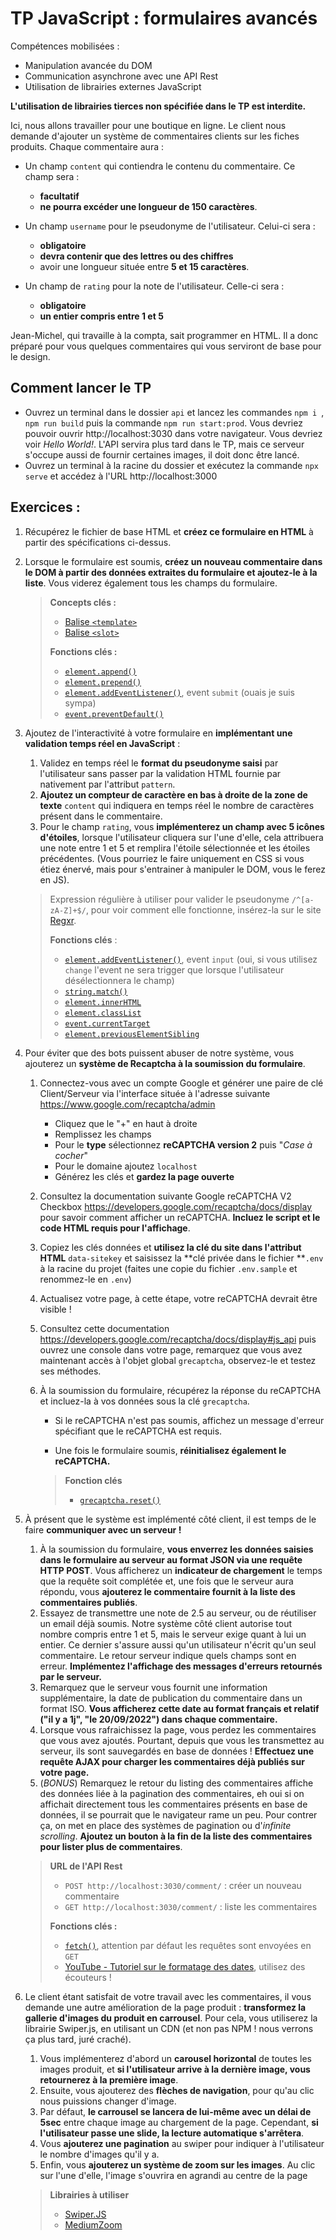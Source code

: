 # TP JavaScript : formulaires avancés

Compétences mobilisées :

- Manipulation avancée du DOM
- Communication asynchrone avec une API Rest
- Utilisation de librairies externes JavaScript 

**L'utilisation de librairies tierces non spécifiée dans le TP est interdite.**



Ici, nous allons travailler pour une boutique en ligne. Le client nous demande d'ajouter un système de commentaires clients sur les fiches produits. Chaque commentaire aura :

- Un champ `content` qui contiendra le contenu du commentaire. Ce champ sera :
  - **facultatif**
  - **ne pourra excéder une longueur de 150 caractères**.

- Un champ `username` pour le pseudonyme de l'utilisateur. Celui-ci sera :
  - **obligatoire**
  - **devra contenir que des lettres ou des chiffres**
  - avoir une longueur située entre **5 et 15 caractères**.

- Un champ de `rating` pour la note de l'utilisateur. Celle-ci sera :
  - **obligatoire**
  - **un entier compris entre 1 et 5**




Jean-Michel, qui travaille à la compta, sait programmer en HTML. Il a donc préparé pour vous quelques commentaires qui vous serviront de base pour le design. 



## Comment lancer le TP 

- Ouvrez un terminal dans le dossier `api` et lancez les commandes `npm i `, `npm run build` puis la commande `npm run start:prod`. Vous devriez pouvoir ouvrir http://localhost:3030 dans votre navigateur. Vous devriez voir *Hello World!*. L'API servira plus tard dans le TP, mais ce serveur s'occupe aussi de fournir certaines images, il doit donc être lancé.
- Ouvrez un terminal à la racine du dossier et exécutez la commande `npx serve` et accédez à l'URL http://localhost:3000



## Exercices :

1. Récupérez le fichier de base HTML et **créez ce formulaire en HTML** à partir des spécifications ci-dessus.



2. Lorsque le formulaire est soumis, **créez un nouveau commentaire dans le DOM à partir des données extraites du formulaire et ajoutez-le à la liste**. Vous viderez également tous les champs du formulaire.

   > **Concepts clés :**
   >
   > - [Balise `<template>`](https://developer.mozilla.org/fr/docs/Web/HTML/Element/template)
   > - [Balise `<slot>`](https://developer.mozilla.org/fr/docs/Web/HTML/Element/slot)
   >
   > **Fonctions clés :**
   >
   > - [`element.append()`](https://developer.mozilla.org/fr/docs/Web/API/Element/append)
   > - [`element.prepend()`](https://developer.mozilla.org/fr/docs/Web/API/Element/prepend)
   > - [`element.addEventListener()`](https://developer.mozilla.org/fr/docs/Web/API/EventTarget/addEventListener), event `submit` (ouais je suis sympa)
   > - [`event.preventDefault()`](https://developer.mozilla.org/fr/docs/Web/API/Event/preventDefault)



3. Ajoutez de l'interactivité à votre formulaire en **implémentant une validation temps réel en JavaScript** :

   1. Validez en temps réel le **format du pseudonyme saisi** par l'utilisateur sans passer par la validation HTML fournie par nativement par l'attribut `pattern`.
   2. **Ajoutez un compteur de caractère en bas à droite de la zone de texte** `content` qui indiquera en temps réel le nombre de caractères présent dans le commentaire.
   3. Pour le champ `rating`, vous **implémenterez un champ avec 5 icônes d'étoiles**, lorsque l'utilisateur cliquera sur l'une d'elle, cela attribuera une note entre 1 et 5 et remplira l'étoile sélectionnée et les étoiles précédentes. (Vous pourriez le faire uniquement en CSS si vous étiez énervé, mais pour s'entrainer à manipuler le DOM, vous le ferez en JS).

   > Expression régulière à utiliser pour valider le pseudonyme `/^[a-zA-Z]+$/`, pour voir comment elle fonctionne, insérez-la sur le site [Regxr](https://regexr.com/).
   >
   > **Fonctions clés** :
   >
   > - [`element.addEventListener()`](https://developer.mozilla.org/fr/docs/Web/API/EventTarget/addEventListener), event `input` (oui, si vous utilisez `change` l'event ne sera trigger que lorsque l'utilisateur désélectionnera le champ)
   > - [`string.match()`](https://developer.mozilla.org/fr/docs/Web/JavaScript/Reference/Global_Objects/String/match) 
   > - [`element.innerHTML`](https://developer.mozilla.org/en-US/docs/Web/API/Element/innerHTML)
   > - [`element.classList`](https://developer.mozilla.org/en-US/docs/Web/API/Element/classList)
   > - [`event.currentTarget`](https://developer.mozilla.org/en-US/docs/Web/API/Event/currentTarget)
   > - [`element.previousElementSibling`](https://developer.mozilla.org/en-US/docs/Web/API/Element/previousElementSibling)





4. Pour éviter que des bots puissent abuser de notre système, vous ajouterez un **système de Recaptcha à la soumission du formulaire**.

   1. Connectez-vous avec un compte Google et générer une paire de clé Client/Serveur via l'interface située à l'adresse suivante https://www.google.com/recaptcha/admin
      - Cliquez que le "+" en haut à droite
      - Remplissez les champs
      - Pour le **type** sélectionnez **reCAPTCHA version 2** puis "*Case à cocher*"
      - Pour le domaine ajoutez `localhost` 
      - Générez les clés et **gardez la page ouverte**

   2. Consultez la documentation suivante Google reCAPTCHA V2 Checkbox https://developers.google.com/recaptcha/docs/display pour savoir comment afficher un reCAPTCHA. **Incluez le script et le code HTML requis pour l'affichage**.

   3. Copiez les clés données et **utilisez la clé du site dans l'attribut HTML** `data-sitekey` et saisissez la **clé privée dans le fichier **`.env` à la racine du projet (faites une copie du fichier `.env.sample` et renommez-le en `.env`)

   4. Actualisez votre page, à cette étape, votre reCAPTCHA devrait être visible !

   5. Consultez cette documentation https://developers.google.com/recaptcha/docs/display#js_api puis ouvrez une console dans votre page, remarquez que vous avez maintenant accès à l'objet global `grecaptcha`, observez-le et testez ses méthodes.

   6. À la soumission du formulaire, récupérez la réponse du reCAPTCHA et incluez-la à vos données sous la clé `grecaptcha`. 

      - Si le reCAPTCHA n'est pas soumis, affichez un message d'erreur spécifiant que le reCAPTCHA est requis.

      - Une fois le formulaire soumis, **réinitialisez également le reCAPTCHA.**

      > **Fonction clés**
      >
      > - [`grecaptcha.reset()`](https://developers.google.com/recaptcha/docs/display#js_api)



5. À présent que le système est implémenté côté client, il est temps de le faire **communiquer avec un serveur !** 

   1. À la soumission du formulaire, **vous enverrez les données saisies dans le formulaire au serveur au format JSON via une requête HTTP POST**. Vous afficherez un **indicateur de chargement** le temps que la requête soit complétée et, une fois que le serveur aura répondu, vous **ajouterez le commentaire fournit à la liste des commentaires publiés**.
   1. Essayez de transmettre une note de 2.5 au serveur, ou de réutiliser un email déjà soumis. Notre système côté client autorise tout nombre compris entre 1 et 5, mais le serveur exige quant à lui un entier. Ce dernier s'assure aussi qu'un utilisateur n'écrit qu'un seul commentaire. Le retour serveur indique quels champs sont en erreur. **Implémentez l'affichage des messages d'erreurs retournés par le serveur.** 
   1. Remarquez que le serveur vous fournit une information supplémentaire, la date de publication du commentaire dans un format ISO. **Vous afficherez cette date au format français et relatif ("il y a 1j", "le 20/09/2022") dans chaque commentaire.**
   1. Lorsque vous rafraichissez la page, vous perdez les commentaires que vous avez ajoutés. Pourtant, depuis que vous les transmettez au serveur, ils sont sauvegardés en base de données ! **Effectuez une requête AJAX pour charger les commentaires déjà publiés sur votre page.** 
   1. (*BONUS*) Remarquez le retour du listing des commentaires affiche des données liée à la pagination des commentaires, eh oui si on affichait directement tous les commentaires présents en base de données, il se pourrait que le navigateur rame un peu. Pour contrer ça, on met en place des systèmes de pagination ou d'*infinite scrolling*. **Ajoutez un bouton à la fin de la liste des commentaires pour lister plus de commentaires**.

   > **URL de l'API Rest**
   >
   > - `POST http://localhost:3030/comment/` : créer un nouveau commentaire
   > - `GET http://localhost:3030/comment/` : liste les commentaires
   >
   > **Fonctions clés :**
   >
   > - [`fetch()`](https://developer.mozilla.org/fr/docs/Web/API/Fetch_API/Using_Fetch), attention par défaut les requêtes sont envoyées en `GET` 
   > - [YouTube - Tutoriel sur le formatage des dates](https://www.youtube.com/watch?v=acemrBKuDqw), utilisez des écouteurs !

   

6. Le client étant satisfait de votre travail avec les commentaires, il vous demande une autre amélioration de la page produit : **transformez la gallerie d'images du produit en carrousel**. Pour cela, vous utiliserez la librairie Swiper.js, en utilisant un CDN (et non pas NPM ! nous verrons ça plus tard, juré craché). 

   1. Vous implémenterez d'abord un **carousel horizontal** de toutes les images produit, et **si l'utilisateur arrive à la dernière image, vous retournerez à la première image**.
   1. Ensuite, vous ajouterez des **flèches de navigation**, pour qu'au clic nous puissions changer d'image.
   1. Par défaut, **le carrousel se lancera de lui-même avec un délai de 5sec** entre chaque image au chargement de la page. Cependant, **si l'utilisateur passe une slide, la lecture automatique s'arrêtera**.
   1. Vous **ajouterez une pagination** au swiper pour indiquer à l'utilisateur le nombre d'images qu'il y a.
   1. Enfin, vous **ajouterez un système de zoom sur les images**. Au clic sur l'une d'elle, l'image s'ouvrira en agrandi au centre de la page

   > **Librairies à utiliser**
   >
   > - [Swiper.JS](https://letmegooglethat.com/?q=swiperjs)
   > - [MediumZoom](https://github.com/francoischalifour/medium-zoom)

